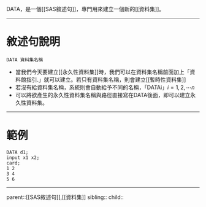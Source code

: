 DATA，是一個[[SAS敘述句]]，專門用來建立一個新的[[資料集]]。
- - -
# 敘述句說明
``` SAS
DATA 資料集名稱
```

- 當我們今天要建立[[永久性資料集]]時，我們可以在資料集名稱前面加上「資料館指引.」就可以建立。若只有資料集名稱，則會建立[[暫時性資料集]]
- 若沒有給資料集名稱，系統則會自動給予不同的名稱，「DATAi」$i=1,2,\cdots n$
- 可以將欲產生的永久性資料集名稱與路徑直接寫在DATA後面，即可以建立永久性資料集。
- - -
# 範例
```SAS
DATA d1;
input x1 x2;
card;
1 2
3 4
5 6

```
- - -
parent::[[SAS敘述句]],[[資料集]]
sibling::
child::